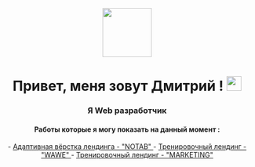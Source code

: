 <div id="header" align="center">
  <img src="https://media.giphy.com/media/M9gbBd9nbDrOTu1Mqx/giphy.gif" width="100"/>
</div>
<h1 align="center"> Привет, меня зовут Дмитрий ! <img src="https://media.giphy.com/media/hvRJCLFzcasrR4ia7z/giphy.gif" width="30px"/></h1>
<h3 align="center"> Я Web разработчик </h3>
<h4 align="center"> Работы которые я могу показать на данный момент : </h4>
<div align='center'>
- <a href="https://orlov-dmitri.github.io/PurrWeb/"> Адаптивная вёрстка лендинга - "NOTAB" </a>
- <a href="https://orlov-dmitri.github.io/Wawe-layout/"> Тренировочный лендинг  - "WAWE" </a>
 - <a href="https://orlov-dmitri.github.io/MarketingLend/"> Тренировочный лендинг  - "MARKETING" </a>
 </div>

